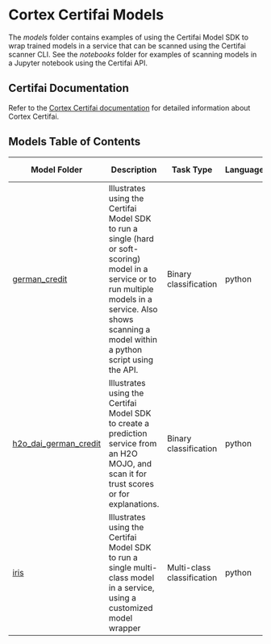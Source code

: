 # Cortex Certifai Models

The *models* folder contains examples of using the Certifai Model SDK to
wrap trained models in a service
that can be scanned using the Certifai scanner CLI. See the *notebooks* folder
for examples of scanning models in a Jupyter notebook using the Certifai API.


## Certifai Documentation

Refer to the
[Cortex Certifai documentation](https://cognitivescale.github.io/cortex-certifai/docs/about)
for detailed information about Cortex Certifai.

## Models Table of Contents

| Model Folder | Description | Task Type | Language | Model Framework |
| --- | --- | --- | --- | -- |
| [german_credit](https://github.com/CognitiveScale/cortex-certifai-examples/tree/master/models/german_credit) | Illustrates using the Certifai Model SDK to run a single (hard or soft-scoring) model in a service or to run multiple models in a service. Also shows scanning a model within a python script using the API.  |  Binary classification | python | sklearn |
| [h2o_dai_german_credit](https://github.com/CognitiveScale/cortex-certifai-examples/tree/master/models/h2o_dai_german_credit) | Illustrates using the Certifai Model SDK to create a prediction service from an H2O MOJO, and scan it for trust scores or for explanations.  |  Binary classification | python | H2O MOJO |
| [iris](https://github.com/CognitiveScale/cortex-certifai-examples/tree/master/models/iris) | Illustrates using the Certifai Model SDK to run a single multi-class model in a service, using a customized model wrapper  |  Multi-class classification | python | sklearn |

